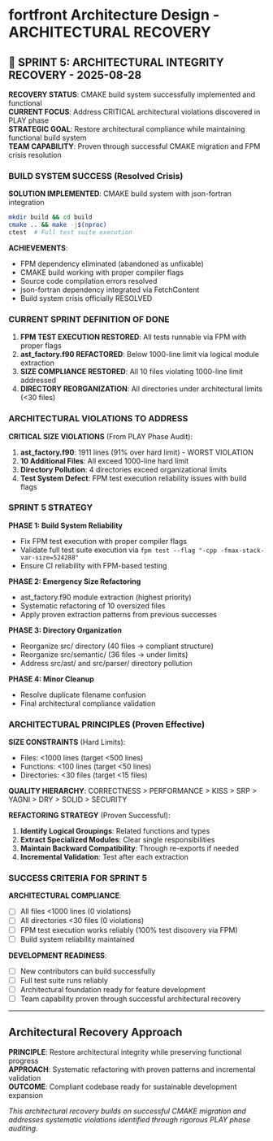 # fortfront Architecture Design - ARCHITECTURAL RECOVERY

## 🚀 SPRINT 5: ARCHITECTURAL INTEGRITY RECOVERY - 2025-08-28

**RECOVERY STATUS**: CMAKE build system successfully implemented and functional  
**CURRENT FOCUS**: Address CRITICAL architectural violations discovered in PLAY phase  
**STRATEGIC GOAL**: Restore architectural compliance while maintaining functional build system  
**TEAM CAPABILITY**: Proven through successful CMAKE migration and FPM crisis resolution

### BUILD SYSTEM SUCCESS (Resolved Crisis)

**SOLUTION IMPLEMENTED**: CMAKE build system with json-fortran integration
```bash
mkdir build && cd build
cmake .. && make -j$(nproc)
ctest  # Full test suite execution
```

**ACHIEVEMENTS**:
- FPM dependency eliminated (abandoned as unfixable)
- CMAKE build working with proper compiler flags
- Source code compilation errors resolved
- json-fortran dependency integrated via FetchContent
- Build system crisis officially RESOLVED

### CURRENT SPRINT DEFINITION OF DONE

1. **FPM TEST EXECUTION RESTORED**: All tests runnable via FPM with proper flags
2. **ast_factory.f90 REFACTORED**: Below 1000-line limit via logical module extraction  
3. **SIZE COMPLIANCE RESTORED**: All 10 files violating 1000-line limit addressed
4. **DIRECTORY REORGANIZATION**: All directories under architectural limits (<30 files)

### ARCHITECTURAL VIOLATIONS TO ADDRESS

**CRITICAL SIZE VIOLATIONS** (From PLAY Phase Audit):
1. **ast_factory.f90**: 1911 lines (91% over hard limit) - WORST VIOLATION
2. **10 Additional Files**: All exceed 1000-line hard limit
3. **Directory Pollution**: 4 directories exceed organizational limits
4. **Test System Defect**: FPM test execution reliability issues with build flags

### SPRINT 5 STRATEGY

**PHASE 1: Build System Reliability**
- Fix FPM test execution with proper compiler flags
- Validate full test suite execution via `fpm test --flag "-cpp -fmax-stack-var-size=524288"`
- Ensure CI reliability with FPM-based testing

**PHASE 2: Emergency Size Refactoring**  
- ast_factory.f90 module extraction (highest priority)
- Systematic refactoring of 10 oversized files
- Apply proven extraction patterns from previous successes

**PHASE 3: Directory Organization**
- Reorganize src/ directory (40 files → compliant structure)
- Reorganize src/semantic/ (36 files → under limits)
- Address src/ast/ and src/parser/ directory pollution

**PHASE 4: Minor Cleanup**
- Resolve duplicate filename confusion
- Final architectural compliance validation

### ARCHITECTURAL PRINCIPLES (Proven Effective)

**SIZE CONSTRAINTS** (Hard Limits):
- Files: <1000 lines (target <500 lines)
- Functions: <100 lines (target <50 lines)  
- Directories: <30 files (target <15 files)

**QUALITY HIERARCHY**:
CORRECTNESS > PERFORMANCE > KISS > SRP > YAGNI > DRY > SOLID > SECURITY

**REFACTORING STRATEGY** (Proven Successful):
1. **Identify Logical Groupings**: Related functions and types
2. **Extract Specialized Modules**: Clear single responsibilities
3. **Maintain Backward Compatibility**: Through re-exports if needed
4. **Incremental Validation**: Test after each extraction

### SUCCESS CRITERIA FOR SPRINT 5

**ARCHITECTURAL COMPLIANCE**:
- [ ] All files <1000 lines (0 violations)
- [ ] All directories <30 files (0 violations)  
- [ ] FPM test execution works reliably (100% test discovery via FPM)
- [ ] Build system reliability maintained

**DEVELOPMENT READINESS**:
- [ ] New contributors can build successfully
- [ ] Full test suite runs reliably
- [ ] Architectural foundation ready for feature development
- [ ] Team capability proven through successful architectural recovery

---

## Architectural Recovery Approach

**PRINCIPLE**: Restore architectural integrity while preserving functional progress  
**APPROACH**: Systematic refactoring with proven patterns and incremental validation  
**OUTCOME**: Compliant codebase ready for sustainable development expansion

*This architectural recovery builds on successful CMAKE migration and addresses systematic violations identified through rigorous PLAY phase auditing.*